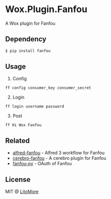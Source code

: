 # Wox.Plugin.Fanfou

A Wox plugin for Fanfou

## Dependency

```bash
$ pip install fanfou
```

## Usage

1. Config
 
```
ff config consumer_key consumer_secret
```

2. Login

```
ff login username password
```

3. Post

```
ff Hi Wox Fanfou
```

## Related

- [alfred-fanfou](https://github.com/LitoMore/alfred-fanfou) - Alfred 3 workflow for Fanfou
- [cerebro-fanfou](https://github.com/LitoMore/cerebro-fanfou) - A cerebro plugin for Fanfou
- [fanfou-py](https://github.com/akgnah/fanfou-py) - OAuth of Fanfou

## License

MIT @ [LitoMore](https://github.com/LitoMore)
